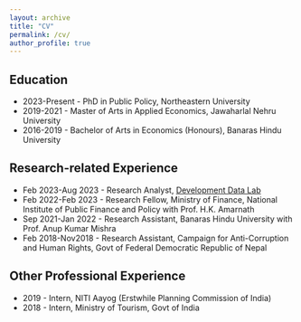 ```yaml
---
layout: archive
title: "CV"
permalink: /cv/
author_profile: true
---
```


## Education
- 2023-Present - PhD in Public Policy, Northeastern University
- 2019-2021 - Master of Arts in Applied Economics, Jawaharlal Nehru University
- 2016-2019 - Bachelor of Arts in Economics (Honours), Banaras Hindu University

## Research-related Experience
- Feb 2023-Aug 2023 - Research Analyst, [Development Data Lab](https://www.devdatalab.org/shrug_download/)
- Feb 2022-Feb 2023 - Research Fellow, Ministry of Finance, National Institute of Public Finance and Policy with Prof. H.K. Amarnath
- Sep 2021-Jan 2022 - Research Assistant, Banaras Hindu University with Prof. Anup Kumar Mishra
- Feb 2018-Nov2018 - Research Assistant, Campaign for Anti-Corruption and Human Rights, Govt of Federal Democratic Republic of Nepal

## Other Professional Experience
- 2019 - Intern, NITI Aayog (Erstwhile Planning Commission of India)
- 2018 - Intern, Ministry of Tourism, Govt of India
